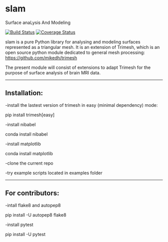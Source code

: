 # slam
Surface anaLysis And Modeling

[![Build Status](https://travis-ci.org/gauzias/slam.svg?branch=master)](https://travis-ci.org/gauzias/slam) 
[![Coverage Status](https://coveralls.io/repos/github/gauzias/slam/badge.svg?branch=master)](https://coveralls.io/github/gauzias/slam?branch=master)

slam is a pure Python library for analysing and modeling surfaces represented as a triangular mesh.
It is an extension of Trimesh, which is an open source python module dedicated to general mesh processing:
https://github.com/mikedh/trimesh

The present module will consist of extensions to adapt Trimesh for the purpose of surface analysis of brain MRI data.

------------------
Installation:
------------------

-install the lastest version of trimesh in easy (minimal dependency) mode:

pip install trimesh[easy]

-install nibabel

conda install nibabel

-install matplotlib

conda install matplotlib

-clone the current repo

-try example scripts located in examples folder


------------------
For contributors:
------------------

-intall flake8 and autopep8

pip install -U autopep8 flake8

-install pytest

pip install -U pytest 
